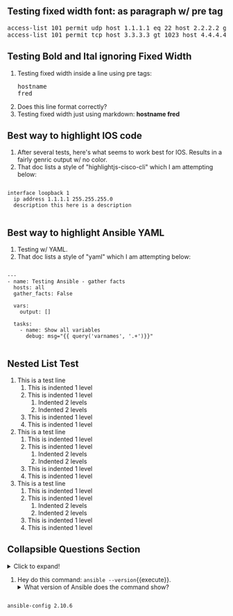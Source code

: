 
## Testing fixed width font: as paragraph w/ pre tag

<pre>
access-list 101 permit udp host 1.1.1.1 eq 22 host 2.2.2.2 gt 1023
access-list 101 permit tcp host 3.3.3.3 gt 1023 host 4.4.4.4 lt 1024
</pre>

## Testing Bold and Ital ignoring Fixed Width

1. Testing fixed width inside a line using pre tags: <pre>hostname fred</pre>
1. Does this line format correctly?
1. Testing fixed width just using markdown: **hostname fred**

## Best way to highlight IOS code

1. After several tests, here's what seems to work best for IOS. Results in a fairly genric output w/ no color.
1. That doc lists a style of "highlightjs-cisco-cli" which I am attempting below:

<pre><code class="highlightjs-cisco-cli">
interface loopback 1
  ip address 1.1.1.1 255.255.255.0
  description this here is a description
  </code></pre>

## Best way to highlight Ansible YAML

1. Testing w/ YAML.
1. That doc lists a style of "yaml" which I am attempting below:

<pre><code class="yaml">
---
- name: Testing Ansible - gather facts
  hosts: all
  gather_facts: False

  vars:
    output: []

  tasks:
    - name: Show all variables
      debug: msg="{{ query('varnames', '.+')}}"
  </code></pre>

## Nested List Test

1. This is a test line
   1. This is indented 1 level
   2. This is indented 1 level
      1. Indented 2 levels
      2. Indented 2 levels
   3. This is indented 1 level
   4. This is indented 1 level
1. This is a test line
   1. This is indented 1 level
   2. This is indented 1 level
      1. Indented 2 levels
      2. Indented 2 levels
   3. This is indented 1 level
   4. This is indented 1 level
1. This is a test line
   1. This is indented 1 level
   2. This is indented 1 level
      1. Indented 2 levels
      2. Indented 2 levels
   3. This is indented 1 level
   4. This is indented 1 level

## Collapsible Questions Section

<details>
  <summary>Click to expand!</summary>
  
  ## Heading
  1. A numbered
  2. list
     * With some
     * Sub bullets
</details>

1. Hey do this command: `ansible --version`{{execute}}. <details><summary>What version of Ansible does the command show?</summary>
It should show some release of version 2.10, for example: 
<pre><code>
ansible-config 2.10.6
</code></pre>
</details>
